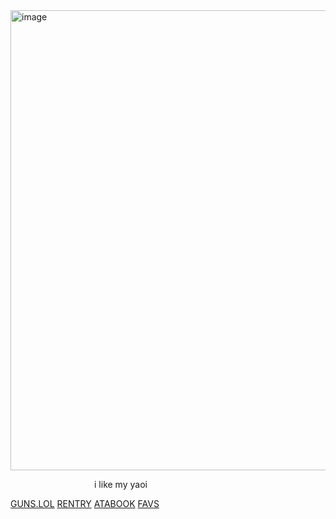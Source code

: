 <img width="736" height="736" alt="image" src="https://github.com/user-attachments/assets/f428fe95-a28a-46a9-b1ef-1a9099a336f2" />


⠀ ⠀ ⠀ ⠀ ⠀ ⠀ ⠀ ⠀ ⠀⠀i like my yaoi

[GUNS.LOL](https://guns.lol/catisaa)     [RENTRY](https://rentry.co/gableyuri)
[ATABOOK](https://yurigable.atabook.org)
[FAVS](https://yurigable.straw.page)

